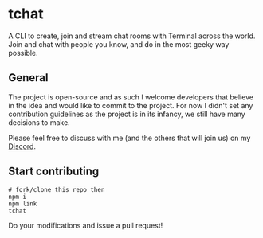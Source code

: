 
# tchat

A CLI to create, join and stream chat rooms with Terminal across the world. Join and chat with people you know, and do in the most geeky way possible.

## General

The project is open-source and as such I welcome developers that believe in the idea and would like to commit to the project. For now I didn't set any contribution guidelines as the project is in its infancy, we still have many decisions to make.

Please feel free to discuss with me (and the others that will join us) on my [Discord](https://discord.gg/JNaBJS).

## Start contributing

```
# fork/clone this repo then
npm i
npm link
tchat
```

Do your modifications and issue a pull request!

